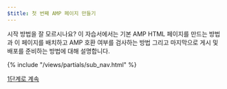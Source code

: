 ```yaml
---
$title: 첫 번째 AMP 페이지 만들기
---
```


시작 방법을 잘 모르시나요? 이 자습서에서는 기본 AMP HTML 페이지를 만드는 방법과 이 페이지를 배치하고 AMP 호환 여부를 검사하는 방법 그리고 마지막으로 게시 및 배포를 준비하는 방법에 대해 설명합니다.

{% include "/views/partials/sub_nav.html" %}

<a class="button go-button" href="/ko/docs/tutorials/create/basic_markup.html">1단계로 계속</a>